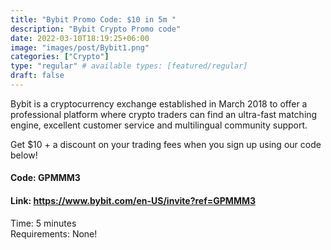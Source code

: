 ```yaml
---
title: "Bybit Promo Code: $10 in 5m "
description: "Bybit Crypto Promo code"
date: 2022-03-10T18:19:25+06:00
image: "images/post/Bybit1.png"
categories: ["Crypto"]
type: "regular" # available types: [featured/regular]
draft: false
---
```


Bybit is a cryptocurrency exchange established in March 2018 to offer a professional platform where crypto traders can find an ultra-fast matching engine, excellent customer service and multilingual community support.

Get $10 + a discount on your trading fees when you sign up using our code below!

#### Code: GPMMM3

#### Link: https://www.bybit.com/en-US/invite?ref=GPMMM3

Time: 5 minutes <br>
Requirements: None!
